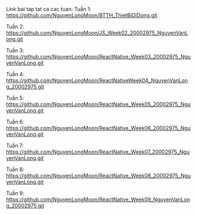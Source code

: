 
Link bai tap tat ca cac tuan: Tuần 1: https://github.com/NguyenLongMoon/BTTH_ThietBiDiDong.git

Tuần 2: https://github.com/NguyenLongMoon/JS_Week02_20002975_NguyenVanLong.git

Tuần 3: https://github.com/NguyenLongMoon/ReactNative_Week03_20002975_NguyenVanLong.git

Tuần 4: https://github.com/NguyenLongMoon/ReactNativeWeek04_NguyenVanLong_20002975.git

Tuần 5: https://github.com/NguyenLongMoon/ReactNative_Week05_20002975_NguyenVanLong.git

Tuần 6: https://github.com/NguyenLongMoon/ReactNative_Week06_20002975_NguyenVanLong.git

Tuần 7: https://github.com/NguyenLongMoon/ReactNative_Week07_20002975_NguyenVanLong.git

Tuần 8: https://github.com/NguyenLongMoon/ReactNative_Week08_20002975_NguyenVanLong.git

Tuần 9: https://github.com/NguyenLongMoon/ReactNative_Week09_NguyenVanLong_20002975.git

